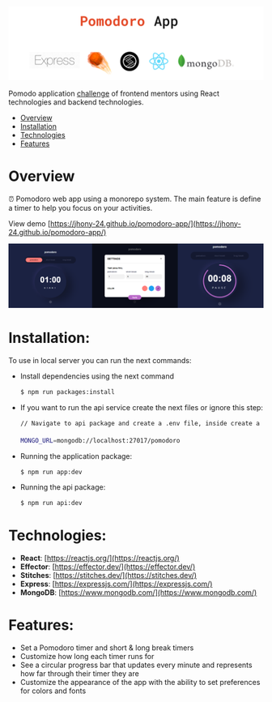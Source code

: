 
<p align="center">
    <img src="./assets/technologies.png" alt="technologies pomodoro app" />
</p>

Pomodo application [challenge](https://www.frontendmentor.io/challenges/pomodoro-app-KBFnycJ6G) of frontend mentors using React technologies and backend technologies.


* [Overview](#Overview:)
* [Installation](#Installation:)
* [Technologies](#Technologies:)
* [Features](#Features:)


# Overview
⏰ Pomodoro web app using a monorepo system. The main feature is define a timer to help you focus on your activities.

View demo [https://jhony-24.github.io/pomodoro-app/](https://jhony-24.github.io/pomodoro-app/)

<img src="./assets/preview.png" alt="preview application" />

# Installation:
To use in local server you can run the next commands:

* Install dependencies using the next command
  ```bash
  $ npm run packages:install
  ```
* If you want to run the api service create the next files or ignore this step:
  ```bash
  // Navigate to api package and create a .env file, inside create a env value

  MONGO_URL=mongodb://localhost:27017/pomodoro
  ```  
* Running the application package:
  ```bash
  $ npm run app:dev
  ```
* Running the api package:
  ```bash
  $ npm run api:dev
  ```


# Technologies:
* **React**: [https://reactjs.org/](https://reactjs.org/)
* **Effector**: [https://effector.dev/](https://effector.dev/)
* **Stitches**: [https://stitches.dev/](https://stitches.dev/)
* **Express**: [https://expressjs.com/](https://expressjs.com/)
* **MongoDB**: [https://www.mongodb.com/](https://www.mongodb.com/)

# Features:
* Set a Pomodoro timer and short & long break timers
* Customize how long each timer runs for
* See a circular progress bar that updates every minute and represents how far through their timer they are
* Customize the appearance of the app with the ability to set preferences for colors and fonts
